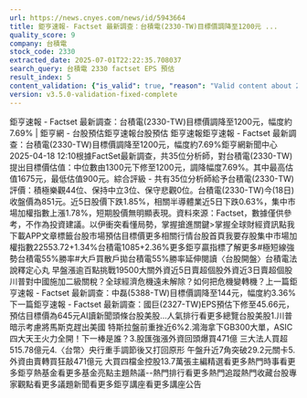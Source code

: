 ```yaml
---
url: https://news.cnyes.com/news/id/5943664
title: 鉅亨速報- Factset 最新調查：台積電(2330-TW)目標價調降至1200元 ...
quality_score: 9
company: 台積電
stock_code: 2330
extracted_date: 2025-07-01T22:22:35.708037
search_query: 台積電 2330 factset EPS 預估
result_index: 5
content_validation: {"is_valid": true, "reason": "Valid content about 2330"}
version: v3.5.0-validation-fixed-complete
---
```


鉅亨速報 - Factset 最新調查：台積電(2330-TW)目標價調降至1200元，幅度約7.69% | 鉅亨網 - 台股預估‌‌鉅亨速報台股預估 鉅亨速報鉅亨速報 - Factset 最新調查：台積電(2330-TW)目標價調降至1200元，幅度約7.69%鉅亨網新聞中心 2025-04-18 12:10‌根據FactSet最新調查，共35位分析師，對台積電(2330-TW)提出目標價估值：中位數由1300元下修至1200元，調降幅度7.69%。其中最高估值1675元，最低估值900元。綜合評級 - 共有35位分析師給予台積電(2330-TW)評價：積極樂觀44位、保持中立3位、保守悲觀0位。台積電(2330-TW)今(18日)收盤價為851元。近5日股價下跌1.85%，相關半導體業近5日下跌0.63%，集中市場加權指數上漲1.78%，短期股價無明顯表現。資料來源：Factset，數據僅供參考，不作為投資建議。‌以伊衝突看懂局勢，掌握搶進關鍵>掌握全球財經資訊點我下載APP文章標籤台股市場預估目標價更多相關行情台股首頁我要存股集中市場加權指數22553.72+1.34%台積電1085+2.36%更多鉅亨贏指標了解更多#極短線強勢台積電55%勝率#大戶買散戶拋台積電55%勝率延伸閱讀〈台股開盤〉台積電法說釋定心丸 早盤漲逾百點挑戰19500大關外資近5日賣超個股外資近3日賣超個股川普對中國施加二級關稅？全球經濟危機遠未解除？如何把危機變轉機？‌上一篇鉅亨速報 - Factset 最新調查：中磊(5388-TW)目標價調降至144元，幅度約3.36%下一篇鉅亨速報 - Factset 最新調查：國巨(2327-TW)EPS預估下修至45.66元，預估目標價為645元‌‌AI讀新聞頭條台股美股...人氣排行看更多總覽台股美股1.川普暗示考慮將馬斯克趕出美國 特斯拉盤前重挫近6%2.鴻海拿下GB300大單，ASIC四大天王火力全開！下一棒是誰？3.股匯強漲外資回頭爆買471億 三大法人買超515.78億元4.〈台幣〉央行重手調節後又打回原形 午盤升近7角突破29.2元關卡5.外資由賣轉買狂敲471億元 大買四檔金控股13.7萬張‌主編精選看更多‌熱門時事看更多‌‌‌‌‌‌‌‌‌‌‌‌‌‌‌‌‌鉅亨熱基金看更多基金亮點主題熱議‌‌‌‌--‌‌‌‌熱門排行看更多熱門追蹤熱門收藏‌‌‌‌‌‌‌‌‌台股專家觀點看更多議題新聞看更多鉅亨講座看更多講座公告‌‌‌‌‌‌‌‌